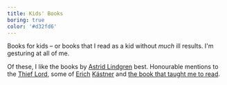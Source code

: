 ```yaml
---
title: Kids' Books
boring: true
color: '#d32fd6'
---
```

Books for kids – or books that I read as a kid without *much* ill results. I'm gesturing at all of me.

Of these, I like the books by [Astrid Lindgren](/reviews/astrid-lindgren) best. Honourable mentions to the
[Thief Lord](/reviews/2001/herr-der-diebe/), some of [Erich](/reviews/2001/das-fliegende-klassenzimmer/)
[Kästner](/reviews/2004/emil-and-the-detectives/) and [the book that taught me to
read](/reviews/1998/alarm-im-kasperletheater/).
